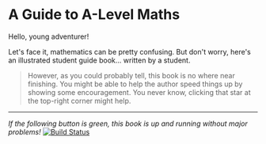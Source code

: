 # A Guide to A-Level Maths

Hello, young adventurer!

Let's face it, mathematics can be pretty confusing. But don't worry, here's an illustrated student guide book... written by a student.

> However, as you could probably tell, this book is no where near finishing. You might be able to help the author speed things up by showing some encouragement. You never know, clicking that star at the top-right corner might help.

----

*If the following button is green, this book is up and running without major problems!*
[![Build Status](https://www.gitbook.io/button/status/book/ewon521/a-level-mathematics-guide)](https://www.gitbook.io/book/ewon521/a-level-mathematics-guide/activity)
